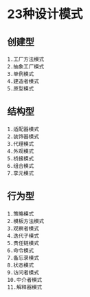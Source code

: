 # 23种设计模式

## 创建型

```Text
1.工厂方法模式
2.抽象工厂模式
3.单例模式
4.建造者模式
5.原型模式
```

## 结构型

```Text
1.适配器模式
2.装饰器模式
3.代理模式
4.外观模式
5.桥接模式
6.组合模式
7.享元模式
```

## 行为型

```Text
1.策略模式
2.模板方法模式
3.观察者模式
4.迭代子模式
5.责任链模式
6.命令模式
7.备忘录模式
8.状态模式
9.访问者模式
10.中介者模式
11.解释器模式
```
